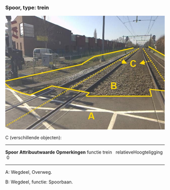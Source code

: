 <div>

### Spoor, type: trein

![](media/image3.jpg)

C (verschillende objecten):

  ------------------------ --------------------- -----------------
  **Spoor**                **Attribuutwaarde**   **Opmerkingen**
  functie                  trein                  
  relatieveHoogteligging    0                     
  ------------------------ --------------------- -----------------

A: Wegdeel, Overweg.

B: Wegdeel, functie: Spoorbaan.

</div>
